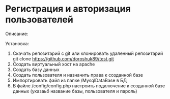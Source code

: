 # Регистрация и авторизация пользователей

Описание:

Установка: 

1. Скачать репозитарий с git или клонировать удаленный репозитарий
git clone https://github.com/doroshuk89/test.git
2. Создать виртуальный хост на apache
3. Создать базу данных 
4. Создать пользователя и назначить права к созданной базе
5. Импортировать файл из папке /MysqlDataBase в БД  
4. В файле /config/config.php настроить подключение к созданной базе данных (указаьб название базы, пользователя и пароль)



